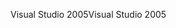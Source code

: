 <span data-ttu-id="a6ef1-101">Visual Studio 2005</span><span class="sxs-lookup"><span data-stu-id="a6ef1-101">Visual Studio 2005</span></span>